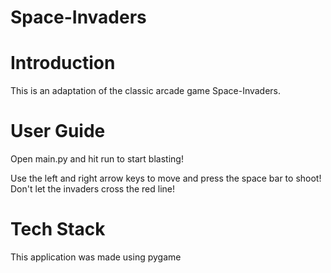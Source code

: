# Space-Invaders

<h1 id="intro">Introduction</h1>
This is an adaptation of the classic arcade game Space-Invaders.

<h1 id="user_guide">User Guide</h1>
Open main.py and hit run to start blasting!

Use the left and right arrow keys to move and press the space bar to shoot! <br>
Don't let the invaders cross the red line!

<h1 id="tech_stack">Tech Stack</h1>
This application was made using pygame